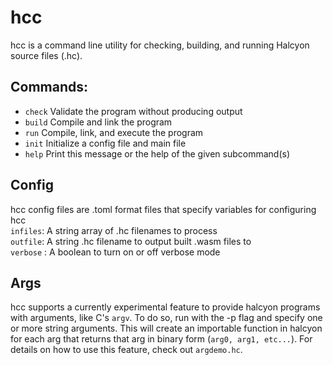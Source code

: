# hcc
hcc is a command line utility for checking, building, and running Halcyon source files (.hc). 

## Commands:  
*  `check`  Validate the program without producing output
*  `build`  Compile and link the program
*  `run`    Compile, link, and execute the program
*  `init`   Initialize a config file and main file
*  `help`   Print this message or the help of the given subcommand(s)

## Config
hcc config files are .toml format files that specify variables for configuring hcc  
`infiles`: A string array of .hc filenames to process  
`outfile`: A string .hc filename to output built .wasm files to  
`verbose` : A boolean to turn on or off verbose mode

## Args
hcc supports a currently experimental feature to provide halcyon programs with arguments, like C's `argv`. 
To do so, run with the -p flag and specify one or more string arguments.
This will create an importable function in halcyon for each arg that returns that arg in binary form (`arg0, arg1, etc...`). 
For details on how to use this feature, check out `argdemo.hc`.